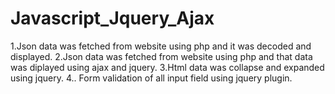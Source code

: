 # Javascript_Jquery_Ajax
1.Json data was fetched from website using php and it was decoded and displayed.
2.Json data was fetched from website using php and that data was diplayed using ajax and jquery.
3.Html data was collapse and expanded using jquery.
4.. Form validation of all input field using jquery plugin.
